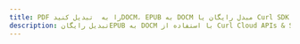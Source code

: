 ---title: PDF را به  تبدیل کنیدDOCM، EPUB به DOCM مبدل رایگان یا Curl SDKdescription: تبدیل رایگانEPUB به DOCM با استفاده از Curl Cloud APIs & SDK همچنین اسناد PDF را در Cloud ایجاد، ویرایش و رندر کنید.---